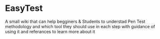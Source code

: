 # EasyTest
A small wiki that can help begginers &amp; Students to understad Pen Test methodology and which tool they should use in each step with guidance of using it and referances to learn more about it

